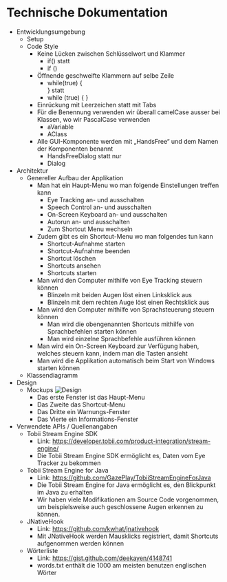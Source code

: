 # Technische Dokumentation
* Entwicklungsumgebung
    * Setup
    * Code Style
        * Keine Lücken zwischen Schlüsselwort und Klammer
            * if() statt 
            * if ()
        * Öffnende geschweifte Klammern auf selbe Zeile
            * while(true) {  
              } statt
            * while (true) 
              {
              }
        * Einrückung mit Leerzeichen statt mit Tabs
        * Für die Benennung verwenden wir überall camelCase ausser bei Klassen, wo wir PascalCase verwenden
            * aVariable
            * AClass
        * Alle GUI-Komponente werden mit „HandsFree“ und dem Namen der Komponenten benannt
            * HandsFreeDialog statt nur
            * Dialog
* Architektur
    * Genereller Aufbau der Applikation
        * Man hat ein Haupt-Menu wo man folgende Einstellungen treffen kann
            * Eye Tracking an- und ausschalten
            * Speech Control an- und ausschalten
            * On-Screen Keyboard an- und ausschalten
            * Autorun an- und ausschalten
            * Zum Shortcut Menu wechseln
        * Zudem gibt es ein Shortcut-Menu wo man folgendes tun kann
            * Shortcut-Aufnahme starten
            * Shortcut-Aufnahme beenden
            * Shortcut löschen
            * Shortcuts ansehen
            * Shortcuts starten
        * Man wird den Computer mithilfe von Eye Tracking steuern können
            * Blinzeln mit beiden Augen löst einen Linksklick aus
            * Blinzeln mit dem rechten Auge löst einen Rechtsklick aus
        * Man wird den Computer mithilfe von Sprachsteuerung steuern können
            * Man wird die obengenannten Shortcuts mithilfe von Sprachbefehlen starten können
            * Man wird einzelne Sprachbefehle ausführen können
        * Man wird ein On-Screen Keyboard zur Verfügung haben, welches steuern kann, indem man die Tasten ansieht  
        * Man wird die Applikation automatisch beim Start von Windows starten können
    * Klassendiagramm
* Design
    * Mockups
        ![Design](../design/design.png)
        * Das erste Fenster ist das Haupt-Menu
        * Das Zweite das Shortcut-Menu
        * Das Dritte ein Warnungs-Fenster
        * Das Vierte ein Informations-Fenster
* Verwendete APIs / Quellenangaben
    * Tobii Stream Engine SDK
        * Link: <https://developer.tobii.com/product-integration/stream-engine/>
        * Die Tobii Stream Engine SDK ermöglicht es, Daten vom Eye Tracker zu bekommen
    * Tobii Stream Engine for Java
        * Link: <https://github.com/GazePlay/TobiiStreamEngineForJava>
        * Die Tobii Stream Engine for Java ermöglicht es, den Blickpunkt im Java zu erhalten
        * Wir haben viele Modifikationen am Source Code vorgenommen, um beispielsweise auch geschlossene Augen erkennen zu können.
    * JNativeHook
        * Link: <https://github.com/kwhat/jnativehook>
        * Mit JNativeHook werden Mausklicks registriert, damit Shortcuts aufgenommen werden können
    * Wörterliste
        * Link: <https://gist.github.com/deekayen/4148741>
        * words.txt enthält die 1000 am meisten benutzen englischen Wörter 